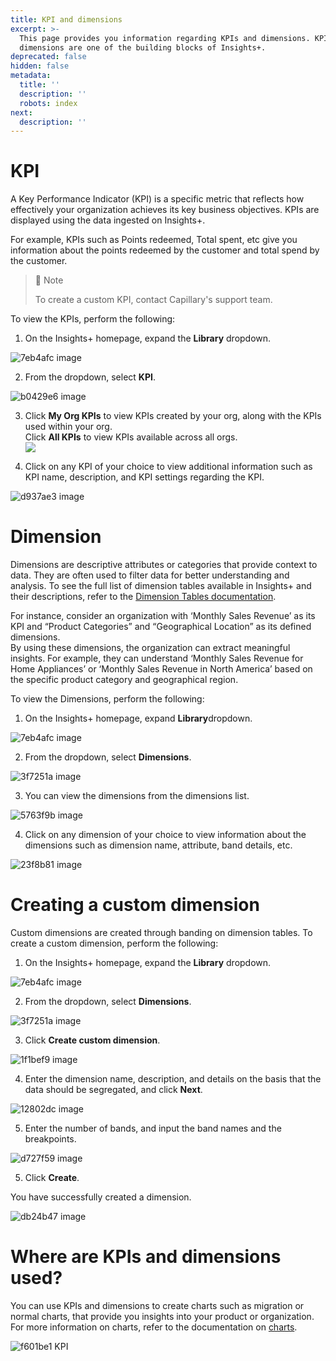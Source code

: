 ```yaml
---
title: KPI and dimensions
excerpt: >-
  This page provides you information regarding KPIs and dimensions. KPIs and
  dimensions are one of the building blocks of Insights+.
deprecated: false
hidden: false
metadata:
  title: ''
  description: ''
  robots: index
next:
  description: ''
---
```

# KPI

A Key Performance Indicator (KPI) is a specific metric that reflects how effectively your organization achieves its key business objectives. KPIs are displayed using the data ingested on Insights+.

For example, KPIs such as Points redeemed, Total spent, etc give you information about the points redeemed by the customer and total spend by the customer. 

> 🚧 Note
>
> To create a custom KPI, contact Capillary's support team.

To view the KPIs, perform the following:

1. On the Insights+ homepage, expand the **Library** dropdown.

![7eb4afc image](https://files.readme.io/7eb4afc-image.png)

2. From the dropdown, select **KPI**.

![b0429e6 image](https://files.readme.io/b0429e6-image.png)

3. Click **My Org KPIs** to view KPIs created by your org, along with the KPIs used within your org.\
   Click **All KPIs** to view KPIs available across all orgs.\
   ![](https://files.readme.io/2b29e3b-image.png)

4. Click on any KPI of your choice to view additional information such as KPI name, description, and KPI settings regarding the KPI.

![d937ae3 image](https://files.readme.io/d937ae3-image.png)

# Dimension

Dimensions are descriptive attributes or categories that provide context to data. They are often used to filter data for better understanding and analysis. To see the full list of dimension tables available in Insights+ and their descriptions, refer to the [Dimension Tables documentation](https://docs.capillarytech.com/docs/dimension-tables).

For instance, consider an organization with ‘Monthly Sales Revenue’ as its KPI and  “Product Categories” and “Geographical Location” as its defined dimensions.\
By using these dimensions, the organization can extract meaningful insights. For example, they can understand ‘Monthly Sales Revenue for Home Appliances’ or ‘Monthly Sales Revenue in North America’ based on the specific product category and geographical region.

To view the Dimensions, perform the following:

1. On the Insights+ homepage, expand **Library**dropdown.

![7eb4afc image](https://files.readme.io/7eb4afc-image.png)

2. From the dropdown, select **Dimensions**.

![3f7251a image](https://files.readme.io/3f7251a-image.png)

3. You can view the dimensions from the dimensions list.

![5763f9b image](https://files.readme.io/5763f9b-image.png)

4. Click on any dimension of your choice to view information about the dimensions such as dimension name, attribute, band details, etc.

![23f8b81 image](https://files.readme.io/23f8b81-image.png)

# Creating a custom dimension

Custom dimensions are created through banding on dimension tables. To create a custom dimension, perform the following: 

1. On the Insights+ homepage, expand the **Library**  dropdown.

![7eb4afc image](https://files.readme.io/7eb4afc-image.png)

2. From the dropdown, select **Dimensions**.

![3f7251a image](https://files.readme.io/3f7251a-image.png)

3. Click **Create custom dimension**.

![1f1bef9 image](https://files.readme.io/1f1bef9-image.png)

4. Enter the dimension name, description, and details on the basis that the data should be segregated, and click **Next**.

![12802dc image](https://files.readme.io/12802dc-image.png)

5. Enter the number of bands, and input the band names and the breakpoints.

![d727f59 image](https://files.readme.io/d727f59-image.png)

5. Click **Create**.

You have successfully created a dimension.

![db24b47 image](https://files.readme.io/db24b47-image.png)

# Where are KPIs and dimensions used?

You can use KPIs and dimensions to create charts such as migration or normal charts, that provide you insights into your product or organization. For more information on charts, refer to the documentation on [charts](https://docs.capillarytech.com/docs/create-normal-migration-charts#create-normal-chart).

![f601be1 KPI](https://files.readme.io/f601be1-KPI.png)
